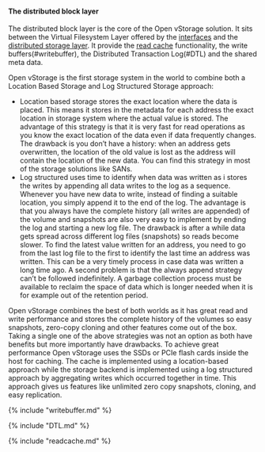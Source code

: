 
#### The distributed block layer

The distributed block layer is the core of the Open vStorage solution. It sits between the Virtual Filesystem Layer offered by the [interfaces](interfaces.md) and the [distributed storage layer](../ALBA/README.md). It provide the [read cache](#readcache) functionality, the write buffers(#writebuffer), the Distributed Transaction Log(#DTL) and the shared meta data.

Open vStorage is the first storage system in the world to combine both a Location Based Storage and Log Structured Storage approach:

* Location based storage stores the exact location where the data is placed. This means it stores in the metadata for each address the exact location in storage system where the actual value is stored. The advantage of this strategy is that it is very fast for read operations as you know the exact location of the data even if data frequently changes. The drawback is you don’t have a history: when an address gets overwritten, the location of the old value is lost as the address will contain the location of the new data. You can find this strategy in most of the storage solutions like SANs.
* Log structured uses time to identify when data was written as i stores the writes by appending all data writes to the log as a sequence. Whenever you have new data to write, instead of finding a suitable location, you simply append it to the end of the log. The advantage is that you always have the complete history (all writes are appended) of the volume and snapshots are also very easy to implement by ending the log and starting a new log file. The drawback is after a while data gets spread across different log files (snapshots) so reads become slower. To find the latest value written for an address, you need to go from the last log file to the first to identify the last time an address was written. This can be a very timely process in case data was written a long time ago. A second problem is that the always append strategy can’t be followed indefinitely. A garbage collection process must be available to reclaim the space of data which is longer needed when it is for example out of the retention period.

Open vStorage combines the best of both worlds as it has great read and write performance and stores the complete history of the volumes so easy snapshots, zero-copy cloning and other features come out of the box. Taking a single one of the above strategies was not an option as both have benefits but more importantly have drawbacks.  To achieve great performance Open vStorage uses the SSDs or PCIe flash cards inside the host for caching. The cache is implemented using a location-based approach while the storage backend is implemented using a log structured approach by aggregating writes which occurred together in time. This approach gives us features like unlimited zero copy snapshots, cloning, and easy replication.

{% include "writebuffer.md" %}

{% include "DTL.md" %}

{% include "readcache.md" %}

